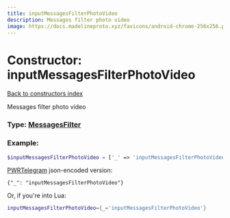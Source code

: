 ```yaml
---
title: inputMessagesFilterPhotoVideo
description: Messages filter photo video
image: https://docs.madelineproto.xyz/favicons/android-chrome-256x256.png
---
```

# Constructor: inputMessagesFilterPhotoVideo  
[Back to constructors index](index.md)



Messages filter photo video




### Type: [MessagesFilter](../types/MessagesFilter.md)


### Example:

```php
$inputMessagesFilterPhotoVideo = ['_' => 'inputMessagesFilterPhotoVideo'];
```  

[PWRTelegram](https://pwrtelegram.xyz) json-encoded version:

```
{"_": "inputMessagesFilterPhotoVideo"}
```


Or, if you're into Lua:

```lua
inputMessagesFilterPhotoVideo={_='inputMessagesFilterPhotoVideo'}

```


